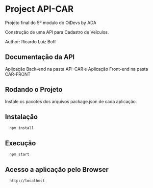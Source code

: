 
# Project API-CAR

Projeto final do 5º modulo do OiDevs by ADA

Construção de uma API para Cadastro de Veículos. 

Author: Ricardo Luiz Boff


## Documentação da API

Aplicação Back-end na pasta API-CAR e Aplicação Front-end na pasta CAR-FRONT

## Rodando o Projeto

Instale os pacotes dos arquivos package.json de cada aplicação.

## Instalação 

```http
  npm install
```

## Execução

```http
  npm start
```

## Acesso a aplicação pelo Browser

```http
  http://localhost
```